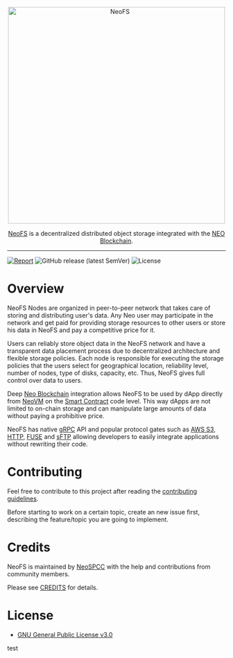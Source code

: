 <p align="center">
<img src="./.github/logo.svg" width="500px" alt="NeoFS">
</p>
<p align="center">
  <a href="https://fs.neo.org">NeoFS</a> is a decentralized distributed object storage integrated with the <a href="https://neo.org">NEO Blockchain</a>.
</p>

---
[![Report](https://goreportcard.com/badge/github.com/nspcc-dev/neo-go)](https://goreportcard.com/report/github.com/nspcc-dev/neofs-node)
![GitHub release (latest SemVer)](https://img.shields.io/github/v/release/nspcc-dev/neofs-node?sort=semver)
![License](https://img.shields.io/github/license/nspcc-dev/neofs-node.svg?style=popout)

# Overview

NeoFS Nodes are organized in peer-to-peer network that takes care of storing and
distributing user's data. Any Neo user may participate in the network and get
paid for providing storage resources to other users or store his data in NeoFS
and pay a competitive price for it.

Users can reliably store object data in the NeoFS network and have a transparent
data placement process due to decentralized architecture and flexible storage
policies. Each node is responsible for executing the storage policies that the
users select for geographical location, reliability level, number of nodes, type
of disks, capacity, etc. Thus, NeoFS gives full control over data to users.

Deep [Neo Blockchain](https://neo.org) integration allows NeoFS to be used by
dApp directly from
[NeoVM](https://docs.neo.org/docs/en-us/basic/technology/neovm.html) on the
[Smart Contract](https://docs.neo.org/docs/en-us/basic/technology/neocontract.html)
code level. This way dApps are not limited to on-chain storage and can
manipulate large amounts of data without paying a prohibitive price.

NeoFS has native [gRPC](https://grpc.io) API and popular protocol gates such as
[AWS S3](https://docs.aws.amazon.com/AmazonS3/latest/API/Welcome.html),
[HTTP](https://wikipedia.org/wiki/Hypertext_Transfer_Protocol),
[FUSE](https://wikipedia.org/wiki/Filesystem_in_Userspace) and
[sFTP](https://en.wikipedia.org/wiki/SSH_File_Transfer_Protocol) allowing
developers to easily integrate applications without rewriting their code.

# Contributing

Feel free to contribute to this project after reading the [contributing
guidelines](CONTRIBUTING.md).

Before starting to work on a certain topic, create an new issue first,
describing the feature/topic you are going to implement.

# Credits

NeoFS is maintained by [NeoSPCC](https://nspcc.ru) with the help and
contributions from community members.

Please see [CREDITS](CREDITS.md) for details.

# License

- [GNU General Public License v3.0](LICENSE)

test
